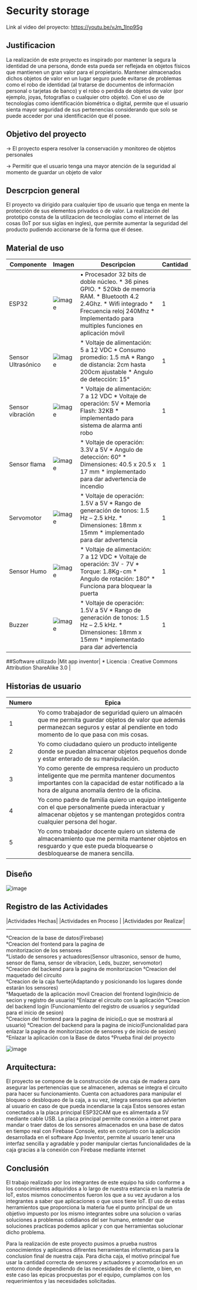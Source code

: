 # Security storage
Link al video del proyecto:
https://youtu.be/vJm_1Inp9Sg
## Justificacion
La realización de este proyecto es inspirado por mantener la segura la identidad de una persona, donde esta pueda ser reflejada en objetos físicos que mantienen un gran valor para el propietario. Mantener almacenados dichos objetos de valor en un lugar seguro puede evitarse de problemas como el robo de identidad (al tratarse de documentos de información personal o tarjetas de banco) y el robo o perdida de objetos de valor (por ejemplo, joyas, fotografías o cualquier otro objeto). Con el uso de tecnologías como identificación biométrica o digital, permite que el usuario sienta mayor seguridad de sus pertenencias considerando que solo se puede acceder por una identificación que él posee.
## Objetivo del proyecto
-> El proyecto espera resolver la conservación y monitoreo de objetos personales
<p>
-> Permitir que el usuario tenga una mayor atención de la seguridad al momento de guardar un objeto de valor
  
## Descrpcion general
El proyecto va dirigido para cualquier tipo de usuario que tenga en mente la protección de sus elementos privados o de valor. La realización del prototipo consta de la utilizacion de tecnologías como el internet de las cosas (IoT por sus siglas en ingles), que permite aumentar la seguridad del producto pudiendo accionarse de la forma que él desee.
## Material de uso
  
| Componente | Imagen | Descripcion | Cantidad |
|------------|--------|-------------|----------|
|ESP32| ![image](https://user-images.githubusercontent.com/97042355/177398997-ebb97cb2-ff4b-4a45-98bb-c70f8f9ec271.png)| •	Procesador 32 bits de doble núcleo. *	36 pines GPIO. * 520kb de memoria RAM. *	Bluetooth 4.2 2.4Ghz. *	Wifi integrado *	Frecuencia reloj 240Mhz * Implementado para multiples funciones en aplicación móvil|1|
|Sensor Ultrasónico|![image](https://microside.com/wp-content/uploads/2021/10/Ultrasonico-700x347-1.png)|* Voltaje de alimentación: 5 a 12 VDC * Consumo promedio: 1.5 mA * Rango de distancia: 2cm hasta 200cm ajustable * Angulo de detección: 15°|1|
|Sensor vibración|![image](https://www.e-ika.com/images/thumbs/0004703_sensor-de-vibracion-sw-420_600.jpeg)|* Voltaje de alimentación: 7 a 12 VDC * Voltaje de operación: 5V * Memoria Flash: 32KB * implementado para sistema de alarma anti robo |1|  
|Sensor flama|![image](https://uelectronics.com/wp-content/uploads/2017/06/AR0044-Modulo-KY-026-Sensor-de-Flama-v4-1.jpg)|* Voltaje de operación: 3.3V a 5V * Angulo de detección: 60° * Dimensiones: 40.5 x 20.5 x 17 mm * implementado para dar advertencia de incendio|1|
|Servomotor|![image](https://www.hwlibre.com/wp-content/uploads/2022/03/servo-sg90.jpg)|* Voltaje de operación: 1.5V a 5V * Rango de generación de tonos:  1.5 Hz – 2.5 kHz. * Dimensiones: 18mm x 15mm * implementado para dar advertencia|1|
|Sensor Humo|![image](https://leantec.es/wp-content/uploads/2018/02/p_1_3_8_7_1387-MQ-2-modulo-sensor-detector-humo-y-gas-combustible-Arduino.jpg)|* Voltaje de alimentación: 7 a 12 VDC * Voltaje de operación: 3V - 7V * Torque: 1.8Kg-cm * Angulo de rotación: 180° * Funciona para bloquear la puerta|1| 
|Buzzer|![image](https://www.hwlibre.com/wp-content/uploads/2019/08/buzzer-zumbador.jpg)|* Voltaje de operación: 1.5V a 5V * Rango de generación de tonos:  1.5 Hz – 2.5 kHz. * Dimensiones: 18mm x 15mm * implementado para dar advertencia|1|
  
##Software utilizado
|Mit app inventor| * Licencia : Creative Commons Attribution ShareAlike 3.0 |
  
## Historias de usuario
| Numero | Epica |
|--------|-------|
|1|Yo como trabajador de seguridad quiero un almacén que me permita guardar objetos de valor que además permanezcan seguros y estar al pendiente en todo momento de lo que pasa con mis cosas.|
|2|	Yo como ciudadano quiero un producto inteligente donde se puedan almacenar objetos pequeños donde y estar enterado de su manipulación.|
|3|Yo como gerente de empresa requiero un producto inteligente que me permita mantener documentos importantes con la capacidad de estar notificado a la hora de alguna anomalía dentro de la oficina.|
|4|Yo como padre de familia quiero un equipo inteligente con el que personalmente pueda interactuar y almacenar objetos y se mantengan protegidos contra cualquier persona del hogar.|
|5|Yo como trabajador docente quiero un sistema de almacenamiento que me permita mantener objetos en resguardo y que este pueda bloquearse o desbloquearse de manera sencilla.|
  

## Diseño
![image](https://user-images.githubusercontent.com/97042355/185761473-57fd3725-265e-4c9b-98f1-a0f6ee80dd74.png)

## Registro de las Actividades

|Actividades Hechas|	                                       |Actividades en Proceso |	                                        |Actividades por Realizar|
 ____________________________________________________________________________________________________________________________________________________________
°Creacion de la base de datos(Firebase) 	                      
°Creacion del frontend para la pagina de                       
monitorizacion de los sensores                               
°Listado de sensores y actuadores(Sensor ultrasonico, 
sensor de humo, sensor de flama, sensor de vibracion, 
Leds, buzzer, servomotor)	
°Creacion del backend para la pagina de monitorizacion
°Creacion del maquetado del circuito 	
°Creacion de la caja fuerte(Adaptando y posicionando 
los lugares donde estarán los sensores) 	
°Maquetado de la aplicación movil
Creacion del frontend login(Inicio de secion y registro de usuario)
°Enlazar el circuito con la aplicación
°Creacion del backend login (Funcionamiento del registro de usuarios y seguridad para el inicio de sesion)		
°Creacion del frontend para la pagina de inicio(Lo que se mostrará al usuario)
°Creacion del backend para la pagina de inicio(Funcionalidad 
para enlazar la pagina de monitorizacion de sensores y de inicio de sesion) 		
°Enlazar la aplicación con la Base de datos
°Prueba final del proyecto
		
![image](https://user-images.githubusercontent.com/106643035/185761797-25e9e0c5-d6f0-467f-b5e9-f32a69870c30.png)

## Arquitectura: 
El proyecto se compone de la construcción de una caja de madera para asegurar las pertenencias que se almacenen, ademas se integra el circuito para hacer su funcionamiento. Cuenta con actuadores para manipular el bloqueo o desbloqueo de la caja, a su vez, integra sensores que advierten al usuario en caso de que pueda incendiarse la caja
Estos sensores estan conectados a la placa principal ESP32CAM que es alimentada a 5V mediante cable USB. La placa principal permite conexión a internet para mandar o traer datos de los sensores almacenados en una base de datos en tiempo real con Firebase Console, esto en conjunto con la aplicación desarrollada en el software App Inventor, permite al usuario tener una interfaz sencilla y agradable y poder manipular ciertas funcionalidades de la caja gracias a la conexión con Firebase mediante internet
  
## Conclusión
El trabajo realizado por los integrantes de este equipo ha sido conforme a los conocimientos adquiridos a lo largo de nuestra estancia en la materia de IoT, estos mismos conocimentos fueron los que a su vez ayudaron a los integrantes a saber que aplicaciones o que usos tiene IoT.
El uso de estas herramientos que proporciona la materia fue el punto principal de un objetivo impuesto por los mismo integrantes sobre una solucion o varias soluciones a problemas cotidianos del ser humano, entender que soluciones practicas podemos aplicar y con que herramientas solucionar dicho problema.

Para la realización de este proyecto pusimos a prueba nustros conocimientos y aplicamos difirentes herramientas informaticas para la conclusion final de nuestra caja. Para dicha caja, el motivo principal fue usar la cantidad correcta de sensores y actuadores y acomodarlos en un entorno donde dependiendo de las necesidades de el cliente, o bien, en este caso las epicas procpuestas por el equipo, cumplamos con los requerimientos y las necesidades solicitadas.

  

